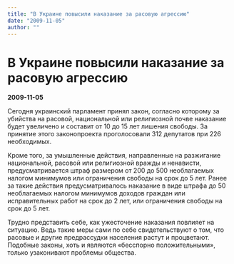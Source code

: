 ```yaml
---
title: "В Украине повысили наказание за расовую агрессию"
date: "2009-11-05"
author: ""
---
```


# В Украине повысили наказание за расовую агрессию

**2009-11-05** 

Сегодня украинский парламент принял закон, согласно которому за убийства на расовой, национальной или религиозной почве наказание будет увеличено и составит от 10 до 15 лет лишения свободы. За принятие этого законопроекта проголосовали 312 депутатов при 226 необходимых.

Кроме того, за умышленные действия, направленные на разжигание национальной, расовой или религиозной вражды и ненависти, предусматривается штраф размером от 200 до 500 необлагаемых налогом минимумов или ограничения свободы на срок до 5 лет. Ранее за такие действия предусматривалось наказание в виде штрафа до 50 необлагаемых налогом минимумов доходов граждан или исправительных работ на срок до 2 лет, или ограничения свободы на срок до 5 лет.

Трудно представить себе, как ужесточение наказания повлияет на ситуацию. Ведь такие меры сами по себе свидетельствуют о том, что расовые и другие предрассудки населения растут и процветают. Подобные законы, хоть и являются «бесспорно положительными», только узаконивают проблемы общества.